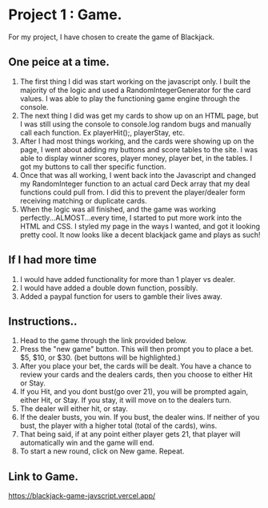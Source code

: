 # Project 1 : Game.

For my project, I have chosen to create the game of Blackjack.

## One peice at a time.

1. The first thing I did was start working on the javascript only. I built the majority of the logic and used a RandomIntegerGenerator for the card values. I was able to play the functioning game engine through the console.
3. The next thing I did was get my cards to show up on an HTML page, but I was still using the console to console.log random bugs and manually call each function. Ex playerHit();, playerStay, etc.
4. After I had most things working, and the cards were showing up on the page, I went about adding my buttons and score tables to the site. I was able to display winner scores, player money, player bet, in the tables. I got my buttons to call ther specific function.
5. Once that was all working, I went back into the Javascript and changed my RandomInteger function to an actual card Deck array that my deal functions could pull from. I did this to prevent the player/dealer form receiving matching or duplicate cards.
6. When the logic was all finished, and the game was working perfectly...ALMOST...every time, I started to put more work into the HTML and CSS. I styled my page in the ways I wanted, and got it looking pretty cool. It now looks like a decent blackjack game and plays as such!


## If I had more time

1. I would have added functionality for more than 1 player vs dealer.
2. I would have added a double down function, possibly.
3. Added a paypal function for users to gamble their lives away.


## Instructions..

1. Head to the game through the link provided below. 
2. Press the "new game" button. This will then prompt you to place a bet. $5, $10, or $30. (bet buttons will be highlighted.)
3. After you place your bet, the cards will be dealt. You have a chance to review your cards and the dealers cards, then you choose to either Hit or Stay.
4. If you Hit, and you dont bust(go over 21), you will be prompted again, either Hit, or Stay. If you stay, it will move on to the dealers turn.
5. The dealer will either hit, or stay. 
6. If the dealer busts, you win. If you bust, the dealer wins. If neither of you bust, the player with a higher total (total of the cards), wins.
7. That being said, if at any point either player gets 21, that player will automatically win and the game will end.
8. To start a new round, click on New game. Repeat.

## Link to Game.

https://blackjack-game-javscript.vercel.app/
